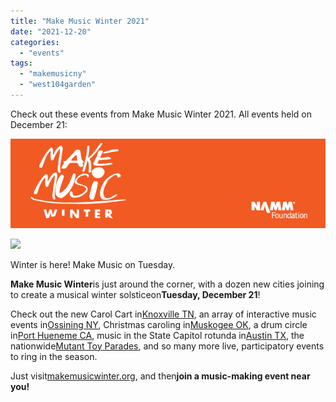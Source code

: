 ```yaml
---
title: "Make Music Winter 2021"
date: "2021-12-20"
categories: 
  - "events"
tags: 
  - "makemusicny"
  - "west104garden"
---
```


Check out these events from Make Music Winter 2021. All events held on December 21:

![](images/62c989ea-e554-4358-b5a5-52c9cfc3f091.png)

[![](images/002A85FE-89CB-409C-8B4C-57720DD078C3.jpeg)](https://west104garden.com/wordpress/wp-content/uploads/2021/12/002A85FE-89CB-409C-8B4C-57720DD078C3.jpeg)

Winter is here! Make Music on Tuesday.

**Make Music Winter**is just around the corner, with a dozen new cities joining to create a musical winter solsticeon**Tuesday, December 21**!

Check out the new Carol Cart in[Knoxville TN](https://www.makemusicknox.com/), an array of interactive music events in[Ossining NY](https://www.makemusicday.org/winter_location/ossining-briarcliff-make-music-winter), Christmas caroling in[Muskogee OK](https://www.facebook.com/events/1134837087050170), a drum circle in[Port Hueneme CA](https://www.makemusicday.org/winter_location/port-hueneme-music-to-move-you), music in the State Capitol rotunda in[Austin TX](https://www.makemusicday.org/winter_location/austin-make-music-winter/), the nationwide[Mutant Toy Parades](https://www.makemusicday.org/2021/12/make-music-winter-laureano-cantarutti-is-transforming-the-way-we-make-music/), and so many more live, participatory events to ring in the season.

Just visit[makemusicwinter.org](https://makemusicnywinter.org/), and then**join a music-making event near you!**
